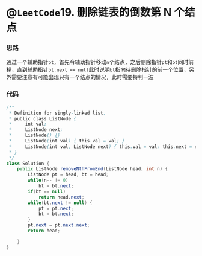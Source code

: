 # @`LeetCode`19. 删除链表的倒数第 N 个结点

### 思路

通过一个辅助指针`bt`，首先令辅助指针移动`n`个结点，之后删除指针`pt`和`bt`同时前移，直到辅助指针`bt.next == null`此时说明`bt`指向待删除指针的前一个位置，另外需要注意有可能出现只有一个结点的情况，此时需要特判一波

### 代码

```java
/**
 * Definition for singly-linked list.
 * public class ListNode {
 *     int val;
 *     ListNode next;
 *     ListNode() {}
 *     ListNode(int val) { this.val = val; }
 *     ListNode(int val, ListNode next) { this.val = val; this.next = next; }
 * }
 */
class Solution {
    public ListNode removeNthFromEnd(ListNode head, int n) {
        ListNode pt = head, bt = head;
        while(n-- != 0) 
            bt = bt.next;
        if(bt == null)
            return head.next;
        while(bt.next != null) {
            pt = pt.next;
            bt = bt.next;
        }
        pt.next = pt.next.next;
        return head;

    }
}
```

